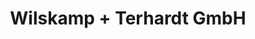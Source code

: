 ---
title: "Wilskamp + Terhardt GmbH"
url: /schermbeck/wilskamp-terhardt-gmbh/
shop: Autowerkstatt
---